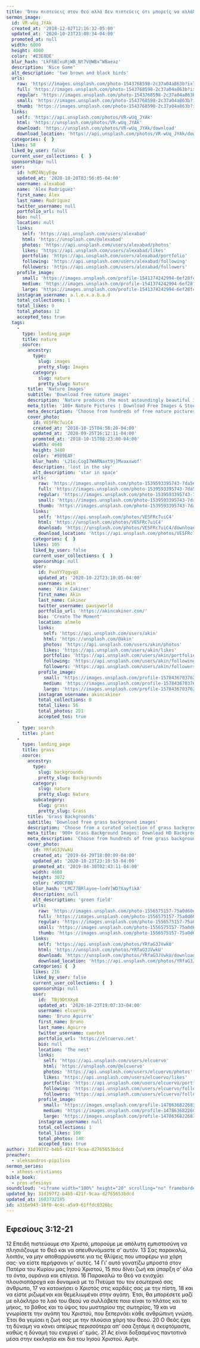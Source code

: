 ```yaml
---
title: 'Όταν πιστεύεις στον Θεό αλλά δεν πιστεύεις ότι μπορείς να αλλάξεις'
sermon_image:
  id: VR-wUq_JYAk
  created_at: '2018-12-02T12:16:32-05:00'
  updated_at: '2020-10-23T23:08:34-04:00'
  promoted_at: null
  width: 6000
  height: 4000
  color: '#E3E8DE'
  blur_hash: 'LkF6B[xuRjWB_Nt7V@WBx^WBaeaz'
  description: 'Nice Game'
  alt_description: 'two brown and black birds'
  urls:
    raw: 'https://images.unsplash.com/photo-1543768598-2c37a04a863b?ixlib=rb-1.2.1&ixid=eyJhcHBfaWQiOjE2Mzc0OX0'
    full: 'https://images.unsplash.com/photo-1543768598-2c37a04a863b?ixlib=rb-1.2.1&q=85&fm=jpg&crop=entropy&cs=srgb&ixid=eyJhcHBfaWQiOjE2Mzc0OX0'
    regular: 'https://images.unsplash.com/photo-1543768598-2c37a04a863b?ixlib=rb-1.2.1&q=80&fm=jpg&crop=entropy&cs=tinysrgb&w=1080&fit=max&ixid=eyJhcHBfaWQiOjE2Mzc0OX0'
    small: 'https://images.unsplash.com/photo-1543768598-2c37a04a863b?ixlib=rb-1.2.1&q=80&fm=jpg&crop=entropy&cs=tinysrgb&w=400&fit=max&ixid=eyJhcHBfaWQiOjE2Mzc0OX0'
    thumb: 'https://images.unsplash.com/photo-1543768598-2c37a04a863b?ixlib=rb-1.2.1&q=80&fm=jpg&crop=entropy&cs=tinysrgb&w=200&fit=max&ixid=eyJhcHBfaWQiOjE2Mzc0OX0'
  links:
    self: 'https://api.unsplash.com/photos/VR-wUq_JYAk'
    html: 'https://unsplash.com/photos/VR-wUq_JYAk'
    download: 'https://unsplash.com/photos/VR-wUq_JYAk/download'
    download_location: 'https://api.unsplash.com/photos/VR-wUq_JYAk/download'
  categories: {  }
  likes: 58
  liked_by_user: false
  current_user_collections: {  }
  sponsorship: null
  user:
    id: hdMZ4NjyEqw
    updated_at: '2020-10-20T03:56:05-04:00'
    username: alexabad
    name: 'Àlex Rodriguez'
    first_name: Àlex
    last_name: Rodriguez
    twitter_username: null
    portfolio_url: null
    bio: null
    location: null
    links:
      self: 'https://api.unsplash.com/users/alexabad'
      html: 'https://unsplash.com/@alexabad'
      photos: 'https://api.unsplash.com/users/alexabad/photos'
      likes: 'https://api.unsplash.com/users/alexabad/likes'
      portfolio: 'https://api.unsplash.com/users/alexabad/portfolio'
      following: 'https://api.unsplash.com/users/alexabad/following'
      followers: 'https://api.unsplash.com/users/alexabad/followers'
    profile_image:
      small: 'https://images.unsplash.com/profile-1541374242994-6ef28fc3a088?ixlib=rb-1.2.1&q=80&fm=jpg&crop=faces&cs=tinysrgb&fit=crop&h=32&w=32'
      medium: 'https://images.unsplash.com/profile-1541374242994-6ef28fc3a088?ixlib=rb-1.2.1&q=80&fm=jpg&crop=faces&cs=tinysrgb&fit=crop&h=64&w=64'
      large: 'https://images.unsplash.com/profile-1541374242994-6ef28fc3a088?ixlib=rb-1.2.1&q=80&fm=jpg&crop=faces&cs=tinysrgb&fit=crop&h=128&w=128'
    instagram_username: a.l.e.x.a.b.a.d
    total_collections: 1
    total_likes: 0
    total_photos: 12
    accepted_tos: true
  tags:
    -
      type: landing_page
      title: nature
      source:
        ancestry:
          type:
            slug: images
            pretty_slug: Images
          category:
            slug: nature
            pretty_slug: Nature
        title: 'Nature Images'
        subtitle: 'Download free nature images'
        description: 'Nature produces the most astoundingly beautiful images: the swirling lava of a volcano, palm trees against a blue sky, snow-capped mountains towering above. Unsplash has magnificent , high-quality photos of all the delights that nature has to offer.'
        meta_title: '100+ Nature Pictures | Download Free Images & Stock Photos on Unsplash'
        meta_description: 'Choose from hundreds of free nature pictures. Download HD nature photos for free on Unsplash.'
        cover_photo:
          id: VE5FRc7uiC4
          created_at: '2018-10-15T04:58:20-04:00'
          updated_at: '2020-09-25T16:12:11-04:00'
          promoted_at: '2018-10-15T08:23:00-04:00'
          width: 4640
          height: 3480
          color: '#989EAF'
          blur_hash: 'L21o;CogI7WARNaxt9j]Mvaxxwof'
          description: 'lost in the sky'
          alt_description: 'star in space'
          urls:
            raw: 'https://images.unsplash.com/photo-1539593395743-7da5ee10ff07?ixlib=rb-1.2.1&ixid=eyJhcHBfaWQiOjQzMzEwfQ'
            full: 'https://images.unsplash.com/photo-1539593395743-7da5ee10ff07?ixlib=rb-1.2.1&q=85&fm=jpg&crop=entropy&cs=srgb&ixid=eyJhcHBfaWQiOjQzMzEwfQ'
            regular: 'https://images.unsplash.com/photo-1539593395743-7da5ee10ff07?ixlib=rb-1.2.1&q=80&fm=jpg&crop=entropy&cs=tinysrgb&w=1080&fit=max&ixid=eyJhcHBfaWQiOjQzMzEwfQ'
            small: 'https://images.unsplash.com/photo-1539593395743-7da5ee10ff07?ixlib=rb-1.2.1&q=80&fm=jpg&crop=entropy&cs=tinysrgb&w=400&fit=max&ixid=eyJhcHBfaWQiOjQzMzEwfQ'
            thumb: 'https://images.unsplash.com/photo-1539593395743-7da5ee10ff07?ixlib=rb-1.2.1&q=80&fm=jpg&crop=entropy&cs=tinysrgb&w=200&fit=max&ixid=eyJhcHBfaWQiOjQzMzEwfQ'
          links:
            self: 'https://api.unsplash.com/photos/VE5FRc7uiC4'
            html: 'https://unsplash.com/photos/VE5FRc7uiC4'
            download: 'https://unsplash.com/photos/VE5FRc7uiC4/download'
            download_location: 'https://api.unsplash.com/photos/VE5FRc7uiC4/download'
          categories: {  }
          likes: 105
          liked_by_user: false
          current_user_collections: {  }
          sponsorship: null
          user:
            id: PvaYY7qgvqU
            updated_at: '2020-10-22T23:10:05-04:00'
            username: akin
            name: 'Akin Cakiner'
            first_name: Akin
            last_name: Cakiner
            twitter_username: pausyworld
            portfolio_url: 'https://akincakiner.com/'
            bio: 'Create The Moment'
            location: almelo
            links:
              self: 'https://api.unsplash.com/users/akin'
              html: 'https://unsplash.com/@akin'
              photos: 'https://api.unsplash.com/users/akin/photos'
              likes: 'https://api.unsplash.com/users/akin/likes'
              portfolio: 'https://api.unsplash.com/users/akin/portfolio'
              following: 'https://api.unsplash.com/users/akin/following'
              followers: 'https://api.unsplash.com/users/akin/followers'
            profile_image:
              small: 'https://images.unsplash.com/profile-1578436703762-5a9ab2f10de8image?ixlib=rb-1.2.1&q=80&fm=jpg&crop=faces&cs=tinysrgb&fit=crop&h=32&w=32'
              medium: 'https://images.unsplash.com/profile-1578436703762-5a9ab2f10de8image?ixlib=rb-1.2.1&q=80&fm=jpg&crop=faces&cs=tinysrgb&fit=crop&h=64&w=64'
              large: 'https://images.unsplash.com/profile-1578436703762-5a9ab2f10de8image?ixlib=rb-1.2.1&q=80&fm=jpg&crop=faces&cs=tinysrgb&fit=crop&h=128&w=128'
            instagram_username: akincakiner
            total_collections: 0
            total_likes: 56
            total_photos: 251
            accepted_tos: true
    -
      type: search
      title: plant
    -
      type: landing_page
      title: grass
      source:
        ancestry:
          type:
            slug: backgrounds
            pretty_slug: Backgrounds
          category:
            slug: nature
            pretty_slug: Nature
          subcategory:
            slug: grass
            pretty_slug: Grass
        title: 'Grass Backgrounds'
        subtitle: 'Download free grass background images'
        description: 'Choose from a curated selection of grass backgrounds. Always free on Unsplash.'
        meta_title: '900+ Grass Background Images: Download HD Backgrounds on Unsplash'
        meta_description: 'Choose from hundreds of free grass backgrounds. Download beautiful, curated free backgrounds on Unsplash.'
        cover_photo:
          id: YRfaG3JVwkU
          created_at: '2019-04-29T18:00:09-04:00'
          updated_at: '2020-10-23T23:10:53-04:00'
          promoted_at: '2019-04-30T02:43:11-04:00'
          width: 4608
          height: 3072
          color: '#D0CF88'
          blur_hash: 'LMC778Rlayoe~lodV]WD?XayfikA'
          description: null
          alt_description: 'green field'
          urls:
            raw: 'https://images.unsplash.com/photo-1556575157-75a0d60e4835?ixlib=rb-1.2.1'
            full: 'https://images.unsplash.com/photo-1556575157-75a0d60e4835?ixlib=rb-1.2.1&q=85&fm=jpg&crop=entropy&cs=srgb'
            regular: 'https://images.unsplash.com/photo-1556575157-75a0d60e4835?ixlib=rb-1.2.1&q=80&fm=jpg&crop=entropy&cs=tinysrgb&w=1080&fit=max'
            small: 'https://images.unsplash.com/photo-1556575157-75a0d60e4835?ixlib=rb-1.2.1&q=80&fm=jpg&crop=entropy&cs=tinysrgb&w=400&fit=max'
            thumb: 'https://images.unsplash.com/photo-1556575157-75a0d60e4835?ixlib=rb-1.2.1&q=80&fm=jpg&crop=entropy&cs=tinysrgb&w=200&fit=max'
          links:
            self: 'https://api.unsplash.com/photos/YRfaG3JVwkU'
            html: 'https://unsplash.com/photos/YRfaG3JVwkU'
            download: 'https://unsplash.com/photos/YRfaG3JVwkU/download'
            download_location: 'https://api.unsplash.com/photos/YRfaG3JVwkU/download'
          categories: {  }
          likes: 216
          liked_by_user: false
          current_user_collections: {  }
          sponsorship: null
          user:
            id: _TBj9DtXXy8
            updated_at: '2020-10-23T19:07:33-04:00'
            username: elcuervo
            name: 'Bruno Aguirre'
            first_name: Bruno
            last_name: Aguirre
            twitter_username: cuerbot
            portfolio_url: 'https://elcuervo.net'
            bio: null
            location: 'The nest'
            links:
              self: 'https://api.unsplash.com/users/elcuervo'
              html: 'https://unsplash.com/@elcuervo'
              photos: 'https://api.unsplash.com/users/elcuervo/photos'
              likes: 'https://api.unsplash.com/users/elcuervo/likes'
              portfolio: 'https://api.unsplash.com/users/elcuervo/portfolio'
              following: 'https://api.unsplash.com/users/elcuervo/following'
              followers: 'https://api.unsplash.com/users/elcuervo/followers'
            profile_image:
              small: 'https://images.unsplash.com/profile-1478636822683-74af79580009?ixlib=rb-1.2.1&q=80&fm=jpg&crop=faces&cs=tinysrgb&fit=crop&h=32&w=32'
              medium: 'https://images.unsplash.com/profile-1478636822683-74af79580009?ixlib=rb-1.2.1&q=80&fm=jpg&crop=faces&cs=tinysrgb&fit=crop&h=64&w=64'
              large: 'https://images.unsplash.com/profile-1478636822683-74af79580009?ixlib=rb-1.2.1&q=80&fm=jpg&crop=faces&cs=tinysrgb&fit=crop&h=128&w=128'
            instagram_username: null
            total_collections: 1
            total_likes: 100
            total_photos: 148
            accepted_tos: true
author: 31d197f2-b4b5-421f-9caa-d2765653bdcd
preacher:
  - aleksandros-pipilios
sermon_series:
  - atheos-xristianos
bible_book:
  - pros-efesioys
soundcloud: '<iframe width="100%" height="20" scrolling="no" frameborder="no" allow="autoplay" src="https://w.soundcloud.com/player/?url=https%3A//api.soundcloud.com/tracks/704420968%3Fsecret_token%3Ds-DqRcY&color=%23ff5500&inverse=false&auto_play=false&show_user=true"></iframe>'
updated_by: 31d197f2-b4b5-421f-9caa-d2765653bdcd
updated_at: 1603732185
id: a316e943-10f0-4c4c-a5a9-61ffdc0326bc
---
```

## Εφεσίους 3:12-21

12 Επειδή πιστεύουμε στο Χριστό, μπορούμε με απόλυτη εμπιστοσύνη να πλησιάζουμε το Θεό και να απευθυνόμαστε σ’ αυτόν. 13 Σας παρακαλώ, λοιπόν, να μην αποθαρρύνεστε για τις θλίψεις που υποφέρω για χάρη σας· να είστε περήφανοι γι’ αυτές.
14 Γι’ αυτό γονατίζω μπροστά στον Πατέρα του Κυρίου μας Ιησού Χριστού, 15 που δίνει ζωή και ύπαρξη σ’ όλα τα όντα, ουράνια και επίγεια. 16 Παρακαλώ το Θεό να ενισχύει πλουσιοπάροχα και δυναμικά με το Πνεύμα του τον εσωτερικό σας άνθρωπο, 17 να κατοικήσει ο Χριστός στις καρδιές σας με την πίστη, 18 και να είστε ριζωμένοι και θεμελιωμένοι στην αγάπη. Έτσι, θα μπορέσετε μαζί με ολόκληρο το λαό του Θεού να συλλάβετε ποιο είναι το πλάτος και το μήκος, το βάθος και το ύψος του μυστηρίου της σωτηρίας, 19 και να γνωρίσετε την αγάπη του Χριστού, που ξεπερνάει κάθε ανθρώπινη γνώση. Έτσι θα γεμίσει η ζωή σας με την πλούσια χάρη του Θεού.
20 Ο Θεός έχει τη δύναμη να κάνει απείρως περισσότερα απ’ όσα ζητάμε ή σκεφτόμαστε, καθώς η δύναμή του ενεργεί σ’ εμάς. 21 Ας είναι δοξασμένος παντοτινά μέσα στην εκκλησία και δια του Ιησού Χριστού. Αμήν.